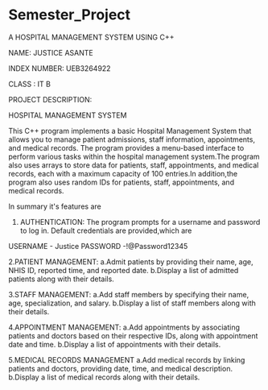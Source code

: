 # Semester_Project

A HOSPITAL MANAGEMENT SYSTEM USING C++ 


NAME: JUSTICE ASANTE

INDEX NUMBER: UEB3264922

CLASS : IT B

PROJECT DESCRIPTION:

HOSPITAL MANAGEMENT SYSTEM

This C++ program implements a basic Hospital Management System that allows you to manage patient admissions, staff information, appointments, and medical records. The program provides a menu-based interface to perform various tasks within the hospital management system.The program also uses arrays to store data for patients, staff, appointments, and medical records, each with a maximum capacity of 100 entries.In addition,the program also uses random IDs for patients, staff, appointments, and medical records.

In summary it's features are

1. AUTHENTICATION:
The program prompts for a username and password to log in. Default credentials are provided,which are

 USERNAME - Justice
 PASSWORD -!@Password12345

2.PATIENT MANAGEMENT:
   a.Admit patients by providing their name, age, NHIS ID, reported time, and reported date.
   b.Display a list of admitted patients along with their details.


3.STAFF MANAGEMENT:
   a.Add staff members by specifying their name, age, specialization, and salary.
   b.Display a list of staff members along with their details.


4.APPOINTMENT MANAGEMENT:
  a.Add appointments by associating patients and doctors based on their respective IDs, along with appointment date and time.
  b.Display a list of appointments with their details.

5.MEDICAL RECORDS MANAGEMENT
  a.Add medical records by linking patients and doctors, providing date, time, and medical description.
  b.Display a list of medical records along with their details.
